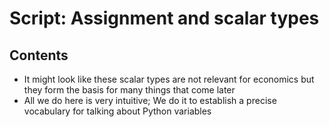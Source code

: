 # Script: Assignment and scalar types

## Contents

- It might look like these scalar types are not relevant for economics but they form the
  basis for many things that come later
- All we do here is very intuitive; We do it to establish a precise vocabulary for
  talking about Python variables
